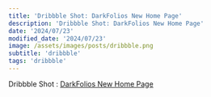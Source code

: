 ```yaml
---
title: 'Dribbble Shot: DarkFolios New Home Page'
description: 'Dribbble Shot: DarkFolios New Home Page'
date: '2024/07/23'
modified_date: '2024/07/23'
image: /assets/images/posts/dribbble.png
subtitle: 'dribbble'
tags: 'dribbble'
---
```


Dribbble Shot : [DarkFolios New Home Page](https://dribbble.com/shots/24551398-Darkfolios-New-Home-Page)
